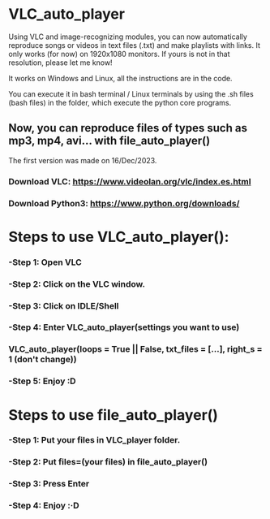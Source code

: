 # VLC_auto_player
Using VLC and image-recognizing modules, you can now automatically reproduce songs or videos in text files (.txt) and make playlists with links.
It only works (for now) on 1920x1080 monitors. If yours is not in that resolution, please let me know!

It works on Windows and Linux, all the instructions are in the code.

You can execute it in bash terminal / Linux terminals by using the .sh files (bash files) in the folder, which execute the python core programs.

## Now, you can reproduce files of types such as mp3, mp4, avi... with file_auto_player()

The first version was made on 16/Dec/2023.

###
### Download VLC: https://www.videolan.org/vlc/index.es.html
###

###
### Download Python3: https://www.python.org/downloads/
###

#  Steps to use VLC_auto_player():
###    -Step 1: Open VLC
###   -Step 2: Click on the VLC window.
###    -Step 3: Click on IDLE/Shell
###    -Step 4: Enter VLC_auto_player(settings you want to use)
###              VLC_auto_player(loops = True || False, txt_files = [...], right_s = 1 (don't change))
###    -Step 5: Enjoy :D

# Steps to use file_auto_player()
###    -Step 1: Put your files in VLC_player folder.
###    -Step 2: Put files=(your files) in file_auto_player()
###    -Step 3: Press Enter
###    -Step 4: Enjoy :·D
